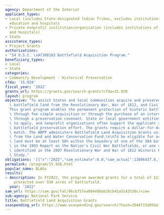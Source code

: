 ```yaml
---
agency: Department of the Interior
applicant_types:
- Local (includes State-designated lndian Tribes, excludes institutions of higher
  education and hospitals
- Private nonprofit institution/organization (includes institutions of higher education
  and hospitals)
- State
assistance_types:
- Project Grants
authorizations:
- "54 U.S.C. \xA7308103 Battlefield Acquisition Program."
beneficiary_types:
- Local
- State
categories:
- Community Development - Historical Preservation
cfda: '15.928'
fiscal_year: '2022'
grants_url: https://grants.gov/search-grants?cfda=15.928
layout: program
objective: "To assist States and local communities acquire and preserve threatened\
  \ battlefield land from the Revolutionary War, War of 1812, and Civil War. \n\n\
  This grant program enables the permanent protection of historic battlefield lands\
  \ through fee simple acquisition or through the purchase of an interest in the land\
  \ through a preservation covenant. State or local government entities are eligible\
  \ to apply, and nonprofit organizations often support the applicant agency in the\
  \ battlefield preservation effort. The grants require a dollar-for-dollar non-Federal\
  \ match. The ABPP administers Battlefield Land Acquisition Grants using funds appropriated\
  \ from the Land and Water Conservation Fund.\n\nTo be eligible for acquisition,\
  \ land must be at least 50% within the boundary of one of the 384 battlefields identified\
  \ in the 1993 Report on the Nation's Civil War Battlefields, or one of the 677 battlefields\
  \ identified in the 2007 Revolutionary War and War of 1812 Historic Preservation\
  \ Study."
obligations: '[{"x":"2022","sam_estimate":0.0,"sam_actual":13806437.0,"usa_spending_actual":13806437.3},{"x":"2023","sam_estimate":14000000.0,"sam_actual":0.0,"usa_spending_actual":16512086.62},{"x":"2024","sam_estimate":14000000.0,"sam_actual":0.0,"usa_spending_actual":1642828.6}]'
permalink: /program/15.928.html
popular_name: BLAGs
results:
- description: In FY2022, the program awarded grants for a total of $13,806,437 that
    protected over 930 acres of battlefield.
  year: '2022'
sam_url: https://sam.gov/fal/96cb757ea004498ab26cb41a5142538c/view
sub-agency: National Park Service
title: Battlefield Land Acquisition Grants
usaspending_url: https://www.usaspending.gov/search/?hash=2044f15d05da17218c71d399af415ba4
---
```

